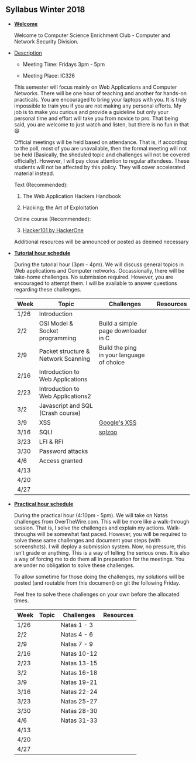 Syllabus Winter 2018
---

+   <u>**Welcome**</u>

    Welcome to Computer Science Enrichment Club - Computer and Network Security Division. 

+   <u>Description</u>

    +   Meeting Time: Fridays 3pm - 5pm

    +   Meeting Place: IC326

    This semester will focus mainly on Web Applications and Computer Networks. There will be one hour of teaching and another for hands-on practicals. You are encouraged to bring your laptops with you. It is truly impossible to train you if you are not making any personal efforts. My job is to make you curious and provide a guideline but only your personal time and effort will take you from novice to pro. That being said, you are welcome to just watch and listen, but there is no fun in that :smile:

    Official meetings will be held based on attendance. That is, if according to the poll, most of you are unavailable, then the formal meeting will not be held (Basically, the sheduled topic and challenges will not be covered officially). However, I will pay close attention to regular attendees. These students will not be affected by this policy. They will cover accelerated material instead.

    Text (Recommended):
    
    1.  The Web Application Hackers Handbook

    2.  Hacking; the Art of Exploitation

    Online course (Recommended):

    3.  [Hacker101 by HackerOne](https://www.hacker101.com)

    Additional resources will be announced or posted as deemed necessary

+   <u>**Tutorial hour schedule**</u>

    During the tutorial hour (3pm - 4pm). We will discuss general topics in Web applications and Computer networks. Occassionally, there will be take-home challenges. No submission required. However, you are encouraged to attempt them. I will be available to answer questions regarding these challenges.

    | Week | Topic| Challenges | Resources |
    |------|------|------------|-----------|
    | 1/26 | Introduction | 
    | 2/2  | OSI Model &<br> Socket programming | Build a simple page downloader in C | |
    | 2/9  | Packet structure &<br>Network Scanning | Build the ping <br>in your language of choice | 
    | 2/16 | Introduction to Web Applications | | |
    | 2/23 | Introduction to Web Applications2 | | |
    | 3/2  | Javascript and SQL <br> (Crash course) | | | 
    | 3/9  | XSS | [Google's XSS](https://xss-game.appspot.com) | |
    | 3/16 | SQLI | [sqlzoo](sqlzoo.net/hack) | |
    | 3/23 | LFI & RFI | | |
    | 3/30 | Password attacks | | |
    | 4/6  | Access granted |
    | 4/13 |
    | 4/20 |
    | 4/27 |

+   <u>**Practical hour schedule**</u>

    During the practical hour (4:10pm - 5pm). We will take on Natas challenges from OverTheWire.com. This will be more like a walk-through session. That is, I solve the challenges and explain my actions. Walk-throughs will be somewhat fast paced. However, you will be required to solve these same challenges and document your steps (with screenshots). I will deploy a submission system. Now, no pressure, this isn't grade or anything. This is a way of telling the serious ones. It is also a way of forcing me to do them all in preparation for the meetings. You are under no obligation to solve these challenges.

    To allow sometime for those doing the challenges, my solutions will be posted (and routable from this document) on git the following Friday.

    Feel free to solve these challenges on your own before the allocated times.

    | Week | Topic| Challenges | Resources |
    |------|------|------------|-----------|
    | 1/26 |      | Natas 1 - 3| 
    | 2/2  |      | Natas 4 - 6|
    | 2/9  |      | Natas 7 - 9| 
    | 2/16 |      | Natas 10-12| |
    | 2/23 |      | Natas 13-15| |
    | 3/2  |      | Natas 16-18| | 
    | 3/9  |      | Natas 19-21|
    | 3/16 |      | Natas 22-24| |
    | 3/23 |      | Natas 25-27| |
    | 3/30 |      | Natas 28-30| |
    | 4/6  |      | Natas 31-33| |
    | 4/13 |
    | 4/20 |
    | 4/27 |

